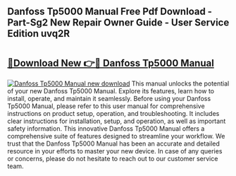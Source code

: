 ## Danfoss Tp5000 Manual Free Pdf Download - Part-Sg2 New Repair Owner Guide - User Service Edition uvq2R

# <h2><a href="http://cf12247.oget.top/?id=Danfoss+Tp5000+Manual">🔗Download New 👉🔴 Danfoss Tp5000 Manual</a></h2>

[![Danfoss Tp5000 Manual new download](https://i.imgur.com/5g1atiW.png)](http://cf12247.oget.top/?id=Danfoss+Tp5000+Manual)
This manual unlocks the potential of your new Danfoss Tp5000 Manual. Explore its features, learn how to install, operate, and maintain it seamlessly. Before using your Danfoss Tp5000 Manual, please refer to this user manual for comprehensive instructions on product setup, operation, and troubleshooting. It includes clear instructions for installation, setup, and operation, as well as important safety information. This innovative Danfoss Tp5000 Manual offers a comprehensive suite of features designed to streamline your workflow. We trust that the Danfoss Tp5000 Manual has been an accurate and detailed resource in your efforts to master your new device. In case of any queries or concerns, please do not hesitate to reach out to our customer service team.
